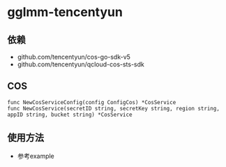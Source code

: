 # gglmm-tencentyun
## 依赖
+ github.com/tencentyun/cos-go-sdk-v5
+ github.com/tencentyun/qcloud-cos-sts-sdk
## COS
```golang
func NewCosServiceConfig(config ConfigCos) *CosService
func NewCosService(secretID string, secretKey string, region string, appID string, bucket string) *CosService
```
## 使用方法
+ 参考example